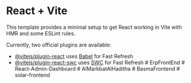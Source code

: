 # React + Vite

This template provides a minimal setup to get React working in Vite with HMR and some ESLint rules.

Currently, two official plugins are available:

- [@vitejs/plugin-react](https://github.com/vitejs/vite-plugin-react/blob/main/packages/plugin-react/README.md) uses [Babel](https://babeljs.io/) for Fast Refresh
- [@vitejs/plugin-react-swc](https://github.com/vitejs/vite-plugin-react-swc) uses [SWC](https://swc.rs/) for Fast Refresh
#   E r p F r o n t E n d  
 #   R e a c t - A d m i n - D a s h b o a r d  
 #   A l M a r k b a t A l H a d i t h a  
 #   B a s m a F r o n t e n d  
 #   s o l a r - f r o n t e n d  
 